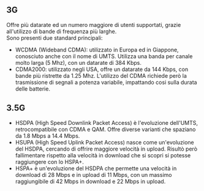 ## 3G
Offre più datarate ed un numero maggiore di utenti supportati, grazie all'utilizzo di bande di frequenza più larghe.<br>
Sono presenti due standard principali: <br>
- WCDMA (Wideband CDMA): utilizzato in Europa ed in Giappone, conosciuto anche con il nome di UMTS.
Utilizza una banda per canale molto larga (5 Mhz), con un datarate di 384 Kbps.
- CDMA2000: utilizzato negli USA, offre un datarate da 144 Kbps, con bande più ristrette da 1.25 Mhz.
L'utilizzo del CDMA richiede però la trasmissione di segnali a potenza variabile, impattando cosi sulla durata delle batterie.

## 3.5G
- HSDPA (High Speed Downlink Packet Access) è l'evoluzione dell'UMTS, retrocompatibile con CDMA e QAM.
Offre diverse varianti che spaziano da 1.8 Mbps a 14.4 Mbps.
- HSUPA (High Speed Uplink Packet Access) nasce come un'evoluzione del HSDPA, cercando di offrire maggiore velocità in upload.
Risultò però fallimentare rispetto alla velocità in download che si scopri si potesse raggiungere con lo HSPA+.
- HSPA+ è un'evoluzione del HSDPA che permette una velocità in download di 28 Mbps e in upload di 11 Mbps, con un massimo
raggiungibile di 42 Mbps in download e 22 Mbps in upload.
